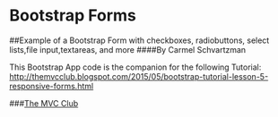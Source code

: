 # Bootstrap Forms
##Example of a Bootstrap Form with checkboxes, radiobuttons, select lists,file input,textareas, and more
####By Carmel Schvartzman

This Bootstrap App code is the companion for the following Tutorial:
 http://themvcclub.blogspot.com/2015/05/bootstrap-tutorial-lesson-5-responsive-forms.html

<a href="http://themvcclub.blogspot.com/2015/05/bootstrap-tutorial-lesson-5-responsive-forms.html" imageanchor="1" target="_blank" style="margin-left: 1em; margin-right: 1em;">




</a>

###<a href="http://themvcclub.blogspot.com/"   target="_blank"  >The MVC Club</a>


